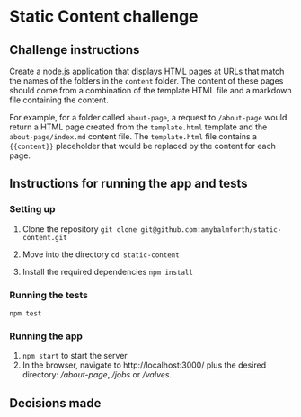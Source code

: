 # Static Content challenge

## Challenge instructions

Create a node.js application that displays HTML pages at URLs that match the names of the folders in the `content` folder. The content of these pages should come from a combination of the template HTML file and a markdown file containing the content.

For example, for a folder called `about-page`, a request to `/about-page` would return a HTML page created from the `template.html` template and the `about-page/index.md` content file. The `template.html` file contains a `{{content}}` placeholder that would be replaced by the content for each page.

## Instructions for running the app and tests

### Setting up

1. Clone the repository ```git clone git@github.com:amybalmforth/static-content.git```

2. Move into the directory ```cd static-content```

3. Install the required dependencies ```npm install```

### Running the tests

```
npm test
```

### Running the app

1. ```npm start``` to start the server
2. In the browser, navigate to http://localhost:3000/ plus the desired directory: */about-page*, */jobs* or */valves*.

## Decisions made
